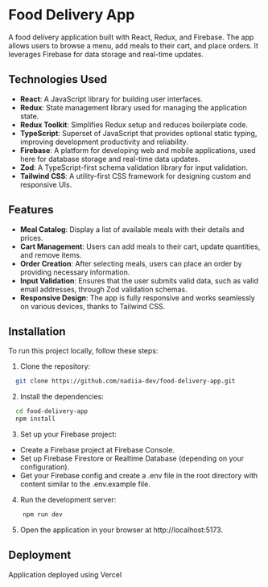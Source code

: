 # Food Delivery App

A food delivery application built with React, Redux, and Firebase. The app allows users to browse a menu, add meals to their cart, and place orders. It leverages Firebase for data storage and real-time updates.

## Technologies Used

- **React**: A JavaScript library for building user interfaces.
- **Redux**: State management library used for managing the application state.
- **Redux Toolkit**: Simplifies Redux setup and reduces boilerplate code.
- **TypeScript**: Superset of JavaScript that provides optional static typing, improving development productivity and reliability.
- **Firebase**: A platform for developing web and mobile applications, used here for database storage and real-time data updates.
- **Zod**: A TypeScript-first schema validation library for input validation.
- **Tailwind CSS**: A utility-first CSS framework for designing custom and responsive UIs.

## Features

- **Meal Catalog**: Display a list of available meals with their details and prices.
- **Cart Management**: Users can add meals to their cart, update quantities, and remove items.
- **Order Creation**: After selecting meals, users can place an order by providing necessary information.
- **Input Validation**: Ensures that the user submits valid data, such as valid email addresses, through Zod validation schemas.
- **Responsive Design**: The app is fully responsive and works seamlessly on various devices, thanks to Tailwind CSS.

## Installation

To run this project locally, follow these steps:

1. Clone the repository:

```bash
  git clone https://github.com/nadiia-dev/food-delivery-app.git
```

2. Install the dependencies:

```bash
  cd food-delivery-app
  npm install
```

3. Set up your Firebase project:

- Create a Firebase project at Firebase Console.
- Set up Firebase Firestore or Realtime Database (depending on your configuration).
- Get your Firebase config and create a .env file in the root directory with content similar to the .env.example file.

4. Run the development server:

```bash
    npm run dev
```

5. Open the application in your browser at http://localhost:5173.

## Deployment

Application deployed using Vercel
